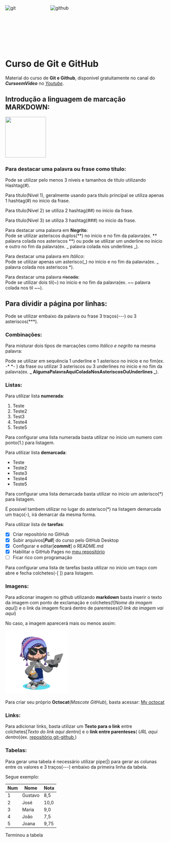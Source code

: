 <div><img src="https://icons.iconarchive.com/icons/simpleicons-team/simple/128/git-icon.png" alt="git" width="128" height="128" style="display:inline-block; margin-right: 10px;">

<img src="https://icons.iconarchive.com/icons/simpleicons-team/simple/128/github-icon.png" alt="github" width="128" height="128" style="display:inline-block;">
</div>

# Curso de Git e GitHub

Material do curso de **Git e Github**, disponivel gratuitamente no canal do **_CursoemVideo_** no [_Youtube_](https://www.youtube.com/watch?v=xEKo29OWILE&list=PLHz_AreHm4dm7ZULPAmadvNhH6vk9oNZA&ab_channel=CursoemV%C3%ADdeo).<br>

## Introdução a linguagem de marcação **MARKDOWN**:

<img src="https://icons.iconarchive.com/icons/github/octicons/128/markdown-16-icon.png" width="128" height="128">

### Para destacar uma palavra ou frase como título:

Pode se utilizar pelo menos 3 níveis e tamanhos de título utilizando Hashtag(#).<br>

Para título(Nivel 1), geralmente usando para título principal se utiliza apenas 1 hashtag(#) no inicio da frase.<br>

Para título(Nivel 2) se utiliza 2 hashtag(##) no inicio da frase.<br>

Para título(Nivel 3) se utiliza 3 hashtag(###) no inicio da frase.<br>

Para destacar uma palavra em **Negrito**:<br>
Pode se utilizar asteriscos duplos(**) no inicio e no fim da palavra(ex. ** palavra colada nos asteriscos \*\*) ou pode se utilizar um underline no inicio e outro no fim da palavra(ex. _ palavra colada nos underlines _).<br>

Para destacar uma palavra em _Itálico_:<br>
Pode se utilizar apenas um asterisco(_) no inicio e no fim da palavra(ex. _ palavra colada nos asteriscos \*).<br>

Para destacar uma palavra ~~riscada~~:<br>
Pode se utilizar dois til(~) no inicio e no fim da palavra(ex. ~~ palavra colada nos til ~~).<br>

## Para dividir a página por linhas:

Pode se utilizar embaixo da palavra ou frase 3 traços(---) ou 3 asteriscos(\*\*\*).<br>

### Combinações:

Para misturar dois tipos de marcações como _*Itálico e negrito*_ na mesma palavra:<br>

Pode se utilizar em sequência 1 underline e 1 asterisco no inicio e no fim(ex. -\* \*- ) da frase ou utilizar 3 asteriscos ou 3 underlines no inicio e no fim da palavra(ex. **_ AlgumaPalavraAquiColadaNosAsteriscosOuUnderlines _**).<br>

### Listas:

Para utilizar lista **numerada**:

1. Teste
2. Teste2
3. Test3
4. Teste4
5. Teste5

Para configurar uma lista numerada basta utilizar no inicio um numero com ponto(1.) para listagem.<br>

Para utilizar lista **demarcada**:

- Teste
- Teste2
- Teste3
- Teste4
- Teste5

Para configurar uma lista demarcada basta utilizar no inicio um asterisco(\*) para listagem.<br>

É possivel tambem utilizar no lugar do asterisco(\*) na listagem demarcada um traço(-), irá demarcar da mesma forma.<br>

Para utilizar lista de **tarefas**:

- [x] Criar repositório no GitHub
- [x] Subir arquivos[***Pull***] do curso pelo GitHub Desktop
- [x] Configurar e editar[***commit***] o README.md
- [x] Habilitar o GitHub Pages no [meu repositório](https://mateusleguir.github.io/git-github/)
- [ ] Ficar rico com programação

Para configurar uma lista de tarefas basta utilizar no inicio um traço com abre e fecha colchetes(-[ ]) para listagem.<br>

### Imagens:

Para adiconar imagem no github utilizando **markdown** basta inserir o texto da imagem com ponto de exclamação e colchetes(![*Nome da imagem aqui*]) e o link da imagem ficará dentro de parenteses(_O link da imagem vai aqui_)<br>

No caso, a imagem aparecerá mais ou menos assim:<br>

<img src="./imagens/octocat-flow.png" alt="octocat-flow" width="200" height="200">

Para criar seu próprio **Octocat**(_Mascote GitHub_), basta acessar:
[My octocat](https://myoctocat.com/build-your-octocat/)<br>

### Links:

Para adicionar links, basta utilizar um **Texto para o link** entre colchetes[*Texto do link aqui dentro*] e o **link entre parenteses**( _URL aqui dentro_)(ex. [ repositório git-github ](https://github.com/gustavoguanabara/git-github))<br>

### Tabelas:

Para gerar uma tabela é necessário utilizar pipe(|) para gerar as colunas entre os valores e 3 traços(---) embaixo da primeira linha da tabela.

Segue exemplo:

| Num | Nome    | Nota |
| --- | ------- | ---- |
| 1   | Gustavo | 8,5  |
| 2   | José    | 10,0 |
| 3   | Maria   | 9,0  |
| 4   | João    | 7,5  |
| 5   | Joana   | 9,75 |

Terminou a tabela
